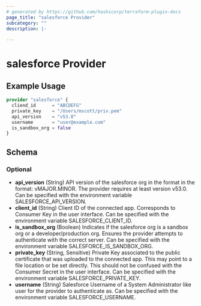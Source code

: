 ```yaml
---
# generated by https://github.com/hashicorp/terraform-plugin-docs
page_title: "salesforce Provider"
subcategory: ""
description: |-
  
---
```


# salesforce Provider



## Example Usage

```terraform
provider "salesforce" {
  cliend_id      = "ABCDEFG"
  private_key    = "/Users/mscott/priv.pem"
  api_version    = "v53.0"
  username       = "user@example.com"
  is_sandbox_org = false
}
```

<!-- schema generated by tfplugindocs -->
## Schema

### Optional

- **api_version** (String) API version of the salesforce org in the format in the format: vMAJOR.MINOR. The provider requires at least version v53.0. Can be specified with the environment variable SALESFORCE_API_VERSION.
- **client_id** (String) Client ID of the connected app. Corresponds to Consumer Key in the user interface. Can be specified with the environment variable SALESFORCE_CLIENT_ID.
- **is_sandbox_org** (Boolean) Indicates if the salesforce org is a sandbox org or a developer/production org. Ensures the provider attempts to authenticate with the correct server. Can be specified with the environment variable SALESFORCE_IS_SANDBOX_ORG.
- **private_key** (String, Sensitive) Private Key associated to the public certificate that was uploaded to the connected app. This may point to a file location or be set directly. This should not be confused with the Consumer Secret in the user interface. Can be specified with the environment variable SALESFORCE_PRIVATE_KEY.
- **username** (String) Salesforce Username of a System Administrator like user for the provider to authenticate as. Can be specified with the environment variable SALESFORCE_USERNAME.
